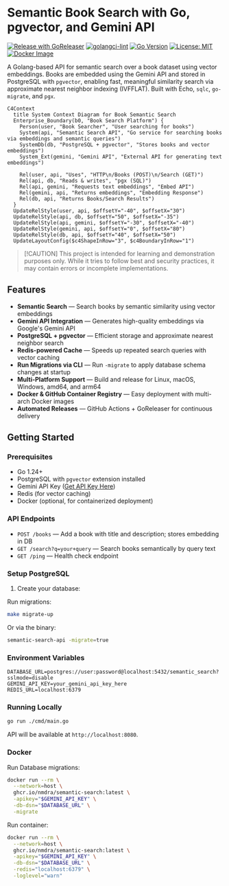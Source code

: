 # Semantic Book Search with Go, pgvector, and Gemini API

[![Release with GoReleaser](https://github.com/nmdra/Semantic-Search/actions/workflows/release.yaml/badge.svg)](https://github.com/nmdra/Semantic-Search/actions/workflows/release.yaml)
[![golangci-lint](https://github.com/nmdra/Semantic-Search/actions/workflows/golangci-lint.yaml/badge.svg)](https://github.com/nmdra/Semantic-Search/actions/workflows/golangci-lint.yaml)
[![Go Version](https://img.shields.io/badge/go-1.24-blue.svg)](https://golang.org/dl/)
[![License: MIT](https://img.shields.io/badge/license-MIT-green.svg)](LICENSE)
[![Docker Image](https://img.shields.io/badge/docker-ghcr.io%2Fnmdra%2Fsemantic--search-blue?logo=docker)](https://ghcr.io/nmdra/semantic-search)

A Golang-based API for semantic search over a book dataset using vector embeddings. Books are embedded using the Gemini API and stored in PostgreSQL with `pgvector`, enabling fast, meaningful similarity search via approximate nearest neighbor indexing (IVFFLAT). Built with Echo, `sqlc`, `go-migrate`, and `pgx`.

```mermaid
C4Context
  title System Context Diagram for Book Semantic Search
  Enterprise_Boundary(b0, "Book Search Platform") {
    Person(user, "Book Searcher", "User searching for books")
    System(api, "Semantic Search API", "Go service for searching books via embeddings and semantic queries")
    SystemDb(db, "PostgreSQL + pgvector", "Stores books and vector embeddings")
    System_Ext(gemini, "Gemini API", "External API for generating text embeddings")

    Rel(user, api, "Uses", "HTTP\n/Books (POST)\n/Search (GET)")
    Rel(api, db, "Reads & writes", "pgx (SQL)")
    Rel(api, gemini, "Requests text embeddings", "Embed API")
    Rel(gemini, api, "Returns embeddings", "Embedding Response")
    Rel(db, api, "Returns Books/Search Results")
  }
  UpdateRelStyle(user, api, $offsetY="-40", $offsetX="30")
  UpdateRelStyle(api, db, $offsetY="50", $offsetX="-35")
  UpdateRelStyle(api, gemini, $offsetY="-30", $offsetX="-40")
  UpdateRelStyle(gemini, api, $offsetY="0", $offsetX="80")
  UpdateRelStyle(db, api, $offsetY="40", $offsetX="50")
  UpdateLayoutConfig($c4ShapeInRow="3", $c4BoundaryInRow="1")
````

> \[!CAUTION]
> This project is intended for learning and demonstration purposes only.
> While it tries to follow best and security practices, it may contain errors or incomplete implementations.

## Features

* **Semantic Search** — Search books by semantic similarity using vector embeddings
* **Gemini API Integration** — Generates high-quality embeddings via Google's Gemini API
* **PostgreSQL + pgvector** — Efficient storage and approximate nearest neighbor search
* **Redis-powered Cache** — Speeds up repeated search queries with vector caching
* **Run Migrations via CLI** — Run `-migrate` to apply database schema changes at startup
* **Multi-Platform Support** — Build and release for Linux, macOS, Windows, amd64, and arm64
* **Docker & GitHub Container Registry** — Easy deployment with multi-arch Docker images
* **Automated Releases** — GitHub Actions + GoReleaser for continuous delivery

## Getting Started

### Prerequisites

* Go 1.24+
* PostgreSQL with `pgvector` extension installed
* Gemini API Key ([Get API Key Here](https://aistudio.google.com/app/apikey))
* Redis (for vector caching)
* Docker (optional, for containerized deployment)

### API Endpoints

* `POST /books` — Add a book with title and description; stores embedding in DB
* `GET /search?q=your+query` — Search books semantically by query text
* `GET /ping` — Health check endpoint

### Setup PostgreSQL

1. Create your database:

Run migrations:

```bash
make migrate-up
```

Or via the binary:

```bash
semantic-search-api -migrate=true
```
### Environment Variables

```
DATABASE_URL=postgres://user:password@localhost:5432/semantic_search?sslmode=disable
GEMINI_API_KEY=your_gemini_api_key_here
REDIS_URL=localhost:6379
```

### Running Locally

```bash
go run ./cmd/main.go
```

API will be available at `http://localhost:8080`.

### Docker

Run Database migrations:

```bash
docker run --rm \
  --network=host \
  ghcr.io/nmdra/semantic-search:latest \
  -apikey="$GEMINI_API_KEY" \
  -db-dsn="$DATABASE_URL" \
  -migrate
```

Run container:

```bash
docker run --rm \
  --network=host \
  ghcr.io/nmdra/semantic-search:latest \
  -apikey="$GEMINI_API_KEY" \
  -db-dsn="$DATABASE_URL" \
  -redis="localhost:6379" \
  -loglevel="warn"
```
